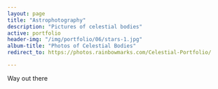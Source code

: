 ```yaml
---
layout: page
title: "Astrophotography"
description: "Pictures of celestial bodies"
active: portfolio
header-img: "/img/portfolio/06/stars-1.jpg"
album-title: "Photos of Celestial Bodies"
redirect_to: https://photos.rainbowmarks.com/Celestial-Portfolio/

---
```

<p>Way out there</p>

